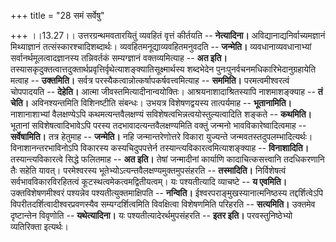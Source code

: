 +++
title = "28 समं सर्वेषु"

+++
।।13.27।। उत्तरग्रन्थमवतारयितुं व्यवहितं वृत्तं कीर्तयति --
**नेत्यादिना।** अविद्यानाद्यनिर्वाच्यमज्ञानं मिथ्याज्ञानं
तत्संस्कारश्चादिशब्दार्थः। व्यवहितमनूद्याव्यवहितमनुवदति -- **जन्मेति।**
व्यवधानाव्यवधानाभ्यां सर्वानर्थमूलत्वादज्ञानस्य तन्निवर्तकं सम्यग्ज्ञानं
वक्तव्यमित्याह -- **अत इति।**
तस्यासकृदुक्तत्वात्तदुक्तार्थप्रवृत्तिर्वृथेत्याशङ्क्यातिसूक्ष्मार्थस्य
शब्दभेदेन पुनःपुनर्वचनमधिकारिभेदानुग्रहायेति मत्वाह -- **उक्तमिति।**
सर्वत्र परस्यैकत्वान्नोत्कर्षापकर्षवत्त्वमित्याह -- **सममिति।**
परमत्वमीश्वरत्वं चोपपादयति -- **देहेति।** आत्मा
जीवस्तमित्यादीनान्वयोक्तिः। आश्रयनाशादाश्रितस्यापि नाशमाशङ्क्याह -- **तं
चेति।** अविनश्यन्तमिति विशिनष्टीति संबन्धः। उभयत्र विशेषणद्वयस्य
तात्पर्यमाह -- **भूतानामिति।** नाशानाशाभ्यां वैलक्षण्येऽपि
कथमत्यन्तवैलक्षण्यं सविशेषत्वभिन्नत्वयोस्तुल्यत्वादिति शङ्कते --
**कथमिति।** भूतानां सविशेषत्वादिभावेऽपि परस्य तदभावादत्यन्तवैलक्षण्यमिति
वक्तुं जन्मनो भावविकारेष्वादित्वमाह -- **सर्वेषामिति।** तत्र हेतुमाह --
**जन्मेति।** नहि जन्मान्तरेणोत्तरे विकारा युज्यन्ते
जन्मवतस्तदुपलम्भादित्यर्थः। विनाशानन्तरभाविनोऽपि विकारस्य
कस्यचिदुपपत्तेर्न तस्यान्त्यविकारत्वमित्याशङ्क्याह -- **विनाशादिति।**
तस्यान्त्यविकारत्वे सिद्धे फलितमाह -- **अत इति।** तेषां जन्मादीनां
कार्याणि कादाचित्कसत्त्वानि तदधिकरणानि तैः सहेति यावत्। परमेश्वरस्य
भूतेभ्योऽत्यन्तवैलक्षण्यमुक्तमुपसंहरति -- **तस्मादिति।** निर्विशेषत्वं
सर्वभावविकारविरहितत्वं कूटस्थत्वमेकत्वमद्वितीयत्वम्। यः पश्यतीत्यादि
व्याचष्टे -- **य एवमिति।** उक्तविशेषणमीश्वरं पश्यन्नेव
पश्यतीत्युक्तमाक्षिपति -- **नन्विति।** ईश्वरपराङ्मुखस्यानात्मनिष्ठस्य
तद्दर्शित्वेऽपि विपरीतदर्शित्वादीश्वरप्रवणस्यैव सम्यग्दर्शित्वमिति
विवक्षित्वा विशेषणमिति परिहरति -- **सत्यमिति।** उक्तमेव दृष्टान्तेन
विवृणोति -- **यथेत्यादिना।** यः पश्यतीत्यादेरर्थमुपसंहरति -- **इतर
इति।** परवस्तुनिष्ठेभ्यो व्यतिरिक्ता इत्यर्थः।
